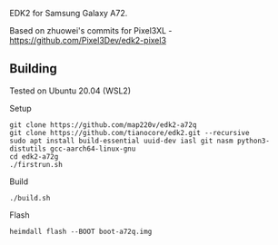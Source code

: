 EDK2 for Samsung Galaxy A72.

Based on zhuowei's commits for Pixel3XL - https://github.com/Pixel3Dev/edk2-pixel3

## Building
Tested on Ubuntu 20.04 (WSL2)

Setup
```
git clone https://github.com/map220v/edk2-a72q
git clone https://github.com/tianocore/edk2.git --recursive
sudo apt install build-essential uuid-dev iasl git nasm python3-distutils gcc-aarch64-linux-gnu
cd edk2-a72g
./firstrun.sh
```
Build
```
./build.sh
```
Flash
```
heimdall flash --BOOT boot-a72q.img
```
